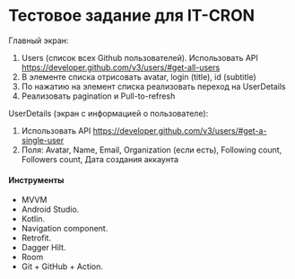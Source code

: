 # Тестовое задание для IT-CRON

Главный экран:
1. Users (список всех Github пользователей). Использовать API 
https://developer.github.com/v3/users/#get-all-users
2. В элементе списка отрисовать avatar, login (title), id (subtitle)
3. По нажатию на элемент списка реализовать переход на UserDetails
4. Реализовать pagination и Pull-to-refresh

UserDetails (экран с информацией о пользователе):
1. Использовать API https://developer.github.com/v3/users/#get-a-single-user
2. Поля: Avatar, Name, Email, Organization (если есть), Following count, Followers count, Дата
создания аккаунта

#### Инструменты

+ MVVM
+ Android Studio.
+ Kotlin.
+ Navigation component.
+ Retrofit.
+ Dagger Hilt.
+ Room
+ Git + GitHub + Action.
